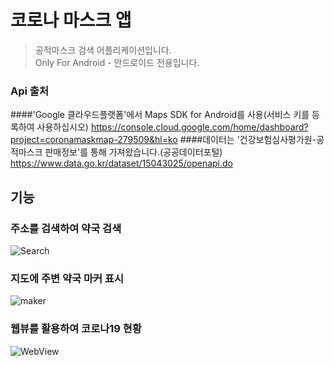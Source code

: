 # 코로나 마스크 앱
> 공적마스크 검색 어플리케이션입니다.   
> Only For Android - 안드로이드 전용입니다.
### Api 출처
####'Google 클라우드플랫폼'에서 Maps SDK for Android를 사용(서비스 키를 등록하여 사용하십시오) https://console.cloud.google.com/home/dashboard?project=coronamaskmap-279509&hl=ko
####데이터는 '건강보험심사평가원-공적마스크 판매정보'를 통해 가져왔습니다.(공공데이터포털) https://www.data.go.kr/dataset/15043025/openapi.do
## 기능
### 주소를 검색하여 약국 검색
![Search](https://user-images.githubusercontent.com/63217165/83959724-71cf8e80-a8bb-11ea-8038-b3f53f3fc7f4.PNG)
### 지도에 주변 약국 마커 표시
![maker](https://user-images.githubusercontent.com/63217165/83961171-8fa4ef80-a8cb-11ea-918e-199347f5ce8d.PNG)
### 웹뷰를 활용하여 코로나19 현황
![WebView](https://user-images.githubusercontent.com/63217165/83959727-75631580-a8bb-11ea-8706-cc63660fb337.PNG)
